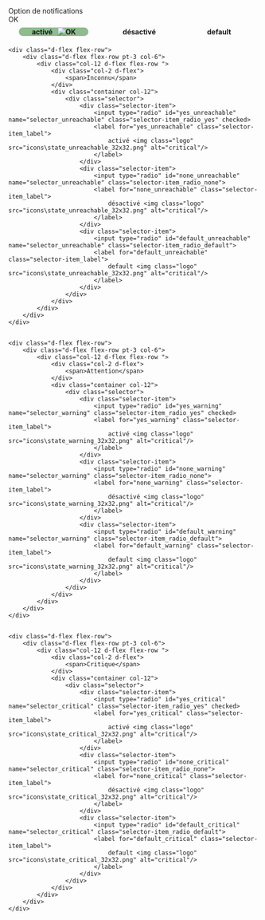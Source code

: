<!DOCTYPE html>
<html lang="en">
<head>
    <link href="https://cdn.jsdelivr.net/npm/bootstrap@5.0.2/dist/css/bootstrap.min.css" rel="stylesheet" integrity="sha384-EVSTQN3/azprG1Anm3QDgpJLIm9Nao0Yz1ztcQTwFspd3yD65VohhpuuCOmLASjC" crossorigin="anonymous">
    <meta charset="UTF-8">
    <meta name="viewport" content="width=device-width, initial-scale=1.0">
    <title>Portfolio</title>
</head>
<body>
<div>

</div>
<div class="container pt-8 form-control">
    <div class="d-flex flex-row pt-3 col-2">
        <span>Option de notifications</span>
    </div>
    <div class="d-flex flex-row">
        <div class="d-flex flex-row pt-3 col-6">
            <div class="col-12 d-flex flex-row ">
                <div class="col-2 d-flex">
                    <span>OK</span>
                </div>
                <div class="container col-12">
                    <div class="selector">
                        <div class="selector-item">
                            <input type="radio" id="yes_ok" name="selector_ok" class="selector-item_radio_yes" checked>
                            <label for="yes_ok" class="selector-item_label">
                                activé <img class="logo" src="icons\state_up_32x32.png" alt="OK"/>
                            </label>
                        </div>
                        <div class="selector-item">
                            <input type="radio" id="none_ok" name="selector_ok" class="selector-item_radio_none">
                            <label for="none_ok" class="selector-item_label">
                                désactivé <img class="logo" src="icons\state_up_32x32.png" alt="OK"/>
                            </label>
                        </div>
                        <div class="selector-item">
                            <input type="radio" id="default_ok" name="selector_ok" class="selector-item_radio_default">
                            <label for="default_ok" class="selector-item_label">
                                default <img class="logo" src="icons\state_up_32x32.png" alt="OK"/>
                            </label>
                        </div>
                    </div>
                </div>
            </div>
        </div>
    </div>


    <div class="d-flex flex-row">
        <div class="d-flex flex-row pt-3 col-6">
            <div class="col-12 d-flex flex-row ">
                <div class="col-2 d-flex">
                    <span>Inconnu</span>
                </div>
                <div class="container col-12">
                    <div class="selector">
                        <div class="selector-item">
                            <input type="radio" id="yes_unreachable" name="selector_unreachable" class="selector-item_radio_yes" checked>
                            <label for="yes_unreachable" class="selector-item_label">
                                activé <img class="logo" src="icons\state_unreachable_32x32.png" alt="critical"/>
                            </label>
                        </div>
                        <div class="selector-item">
                            <input type="radio" id="none_unreachable" name="selector_unreachable" class="selector-item_radio_none">
                            <label for="none_unreachable" class="selector-item_label">
                                désactivé <img class="logo" src="icons\state_unreachable_32x32.png" alt="critical"/>
                            </label>
                        </div>
                        <div class="selector-item">
                            <input type="radio" id="default_unreachable" name="selector_unreachable" class="selector-item_radio_default">
                            <label for="default_unreachable" class="selector-item_label">
                                default <img class="logo" src="icons\state_unreachable_32x32.png" alt="critical"/>
                            </label>
                        </div>
                    </div>
                </div>
            </div>
        </div>
    </div>


    <div class="d-flex flex-row">
        <div class="d-flex flex-row pt-3 col-6">
            <div class="col-12 d-flex flex-row ">
                <div class="col-2 d-flex">
                    <span>Attention</span>
                </div>
                <div class="container col-12">
                    <div class="selector">
                        <div class="selector-item">
                            <input type="radio" id="yes_warning" name="selector_warning" class="selector-item_radio_yes" checked>
                            <label for="yes_warning" class="selector-item_label">
                                activé <img class="logo" src="icons\state_warning_32x32.png" alt="critical"/>
                            </label>
                        </div>
                        <div class="selector-item">
                            <input type="radio" id="none_warning" name="selector_warning" class="selector-item_radio_none">
                            <label for="none_warning" class="selector-item_label">
                                désactivé <img class="logo" src="icons\state_warning_32x32.png" alt="critical"/>
                            </label>
                        </div>
                        <div class="selector-item">
                            <input type="radio" id="default_warning" name="selector_warning" class="selector-item_radio_default">
                            <label for="default_warning" class="selector-item_label">
                                default <img class="logo" src="icons\state_warning_32x32.png" alt="critical"/>
                            </label>
                        </div>
                    </div>
                </div>
            </div>
        </div>
    </div>


    <div class="d-flex flex-row">
        <div class="d-flex flex-row pt-3 col-6">
            <div class="col-12 d-flex flex-row ">
                <div class="col-2 d-flex">
                    <span>Critique</span>
                </div>
                <div class="container col-12">
                    <div class="selector">
                        <div class="selector-item">
                            <input type="radio" id="yes_critical" name="selector_critical" class="selector-item_radio_yes" checked>
                            <label for="yes_critical" class="selector-item_label">
                                activé <img class="logo" src="icons\state_critical_32x32.png" alt="critical"/>
                            </label>
                        </div>
                        <div class="selector-item">
                            <input type="radio" id="none_critical" name="selector_critical" class="selector-item_radio_none">
                            <label for="none_critical" class="selector-item_label">
                                désactivé <img class="logo" src="icons\state_critical_32x32.png" alt="critical"/>
                            </label>
                        </div>
                        <div class="selector-item">
                            <input type="radio" id="default_critical" name="selector_critical" class="selector-item_radio_default">
                            <label for="default_critical" class="selector-item_label">
                                default <img class="logo" src="icons\state_critical_32x32.png" alt="critical"/>
                            </label>
                        </div>
                    </div>
                </div>
            </div>
        </div>
    </div>
</div>
</div>

</div>
</body>
</html>
<style>

.body {
}
    .selector {
        position        : relative;
        height          : 32px;
        display         : flex;
        justify-content : space-around;
        align-items     : CENTER;
    }
    .selector-item {
        position        : relative;
        flex-basis      : calc(70% / 3);
        height          : 100%;
        display         : flex;
        justify-content : center;
        align-items     : center;
        flex-direction  : row;
    }
    .selector-item_radio_yes {
        appearance : none;
        display    : none;
    }
    .selector-item_radio_none {
        appearance : none;
        display    : none;
    }
    .selector-item_radio_default {
        appearance : none;
        display    : none;
    }
    .selector-item_label {
        position      : relative;

        text-align    : center;
        align-items   : center;
        border-radius : 9999px;
        line-height   : normal;
        font-family   : 'Poppins', sans-serif;
        font-weight   : 700;
        display       : flex;
    }
    .selector .logo {
        display : none;
    }
    .selector .selector-item:has(:checked) .logo {
        display      : block;
        padding-left : 10px;
    }
    .selector-item_radio_yes:checked + .selector-item_label {
        background-color : darkseagreen;
        width            : 140px;
        display          : flex;
        justify-content  : center;
    }
    .selector-item_radio_none:checked + .selector-item_label {
        background-color : darkgrey;
        width            : 140px;
        display          : flex;
        justify-content  : center;
    }
    .selector-item_radio_default:checked + .selector-item_label {
        background-color : #9F4EA0;
        color            : whitesmoke;
        width            : 140px;
        display          : flex;
        justify-content  : center;
    }

</style>
